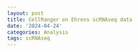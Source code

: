 ```yaml
---
layout: post
title: CellRanger on Ehrens scRNAseq data
date: '2024-04-24'
categories: Analysis
tags: scRNAseq
---
```

